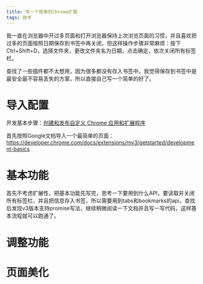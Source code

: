 ```yaml
---
title: 写一个简单的Chrome扩展
tags: 技术
---
```


<!--more-->

我一直在浏览器中开过多页面和打开浏览器保持上次浏览页面的习惯，并且喜欢把过多的页面按照日期保存到书签中再关闭，但这样操作步骤非常麻烦：按下Ctrl+Shift+D，选择文件夹，更改文件夹名为日期，点击确定，依次关闭所有标签栏。

查找了一些插件都不太想用，因为很多都没有存入书签中。我觉得保存到书签中是最安全最不容易丢失的方案，所以直接自己写一个简单的好了。

# 导入配置

开发基本步骤：[创建和发布自定义 Chrome 应用和扩展程序](https://support.google.com/chrome/a/answer/2714278?hl=zh-Hans)

首先按照Google文档导入一个最简单的页面：https://developer.chrome.com/docs/extensions/mv3/getstarted/development-basics

# 基本功能

首先不考虑扩展性，把基本功能先写完，思考一下要用到什么API，要读取并关闭所有标签栏，并且把信息存入书签，所以需要用到tabs和bookmarks的api，查找后发现v3版本支持promise写法，继续稍微阅读一下文档并且写一写代码，这样基本流程就可以跑通了。

# 调整功能



# 页面美化

 
